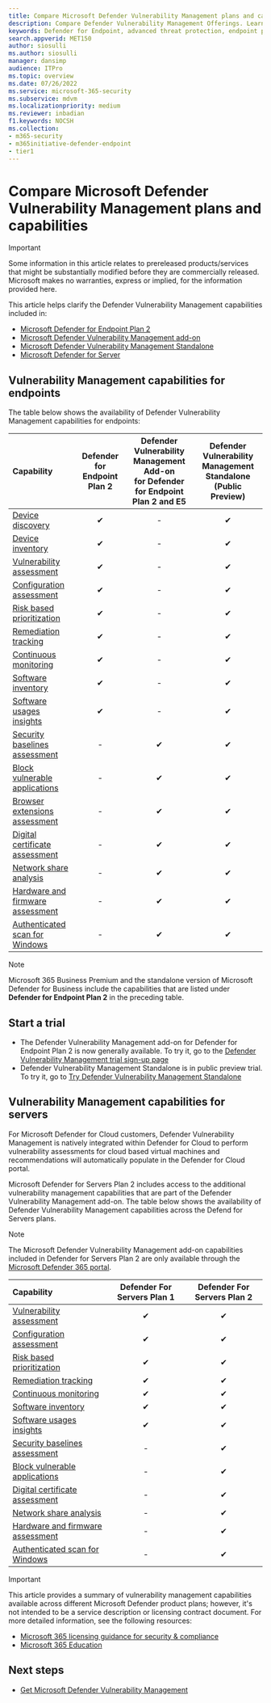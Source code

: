 ```yaml
---
title: Compare Microsoft Defender Vulnerability Management plans and capabilities
description: Compare Defender Vulnerability Management Offerings. Learn about the differences between the plans and select the plan that suits your organization's needs.
keywords: Defender for Endpoint, advanced threat protection, endpoint protection
search.appverid: MET150  
author: siosulli
ms.author: siosulli
manager: dansimp 
audience: ITPro
ms.topic: overview
ms.date: 07/26/2022
ms.service: microsoft-365-security
ms.subservice: mdvm
ms.localizationpriority: medium
ms.reviewer: inbadian
f1.keywords: NOCSH  
ms.collection: 
- m365-security
- m365initiative-defender-endpoint
- tier1
---
```


# Compare Microsoft Defender Vulnerability Management plans and capabilities

> [!IMPORTANT]
> Some information in this article relates to prereleased products/services that might be substantially modified before they are commercially released. Microsoft makes no warranties, express or implied, for the information provided here.

This article helps clarify the Defender Vulnerability Management capabilities included in:

- [Microsoft Defender for Endpoint Plan 2](https://go.microsoft.com/fwlink/p/?linkid=2154037)
- [Microsoft Defender Vulnerability Management add-on](../defender-vulnerability-management/index.yml)
- [Microsoft Defender Vulnerability Management Standalone](../defender-vulnerability-management/index.yml)
- [Microsoft Defender for Server](/azure/defender-for-cloud/plan-defender-for-servers-select-plan)

## Vulnerability Management capabilities for endpoints

The table below shows the availability of Defender Vulnerability Management capabilities for endpoints:

|Capability| Defender for Endpoint Plan 2| Defender Vulnerability Management Add-on </br> for Defender for Endpoint Plan 2 and E5 |Defender Vulnerability Management Standalone </br> (Public Preview) |
|:----|:----:|:----:|:----:|
|[Device discovery](../defender-endpoint/device-discovery.md)|✔|-|✔|
|[Device inventory](../defender-endpoint/machines-view-overview.md)|✔|-|✔|
|[Vulnerability assessment](tvm-weaknesses.md)|✔|-|✔|
|[Configuration assessment](tvm-microsoft-secure-score-devices.md)|✔|-|✔|
|[Risk based prioritization](tvm-security-recommendation.md)|✔|-|✔|
|[Remediation tracking](tvm-remediation.md)|✔|-|✔|
|[Continuous monitoring](../defender-endpoint/configure-vulnerability-email-notifications.md)|✔|-|✔|
|[Software inventory](tvm-software-inventory.md)|✔|-|✔|
|[Software usages insights](tvm-usage-insights.md)|✔|-|✔|
|[Security baselines assessment](tvm-security-baselines.md)|-|✔|✔|
|[Block vulnerable applications](tvm-block-vuln-apps.md)|-|✔|✔|
|[Browser extensions assessment](tvm-browser-extensions.md)|-|✔|✔|
|[Digital certificate assessment](tvm-certificate-inventory.md)|-|✔|✔|
|[Network share analysis](tvm-network-share-assessment.md)|-|✔|✔|
|[Hardware and firmware assessment](tvm-hardware-and-firmware.md)|-|✔|✔|
|[Authenticated scan for Windows](windows-authenticated-scan.md)|-|✔|✔|

> [!NOTE]
> Microsoft 365 Business Premium and the standalone version of Microsoft Defender for Business include the capabilities that are listed under **Defender for Endpoint Plan 2** in the preceding table.

## Start a trial

- The Defender Vulnerability Management add-on for Defender for Endpoint Plan 2 is now generally available. To try it, go to the [Defender Vulnerability Management trial sign-up page](get-defender-vulnerability-management#try-defender-vulnerability-management-add-on-trial-for-defender-for-endpoint-plan-2-customers)
- Defender Vulnerability Management Standalone is in public preview trial. To try it, go to [Try Defender Vulnerability Management Standalone](get-defender-vulnerability-management.md#try-defender-vulnerability-management-standalone)

## Vulnerability Management capabilities for servers

For Microsoft Defender for Cloud customers, Defender Vulnerability Management is natively integrated within Defender for Cloud to perform vulnerability assessments for cloud based virtual machines and recommendations will automatically populate in the Defender for Cloud portal.

Microsoft Defender for Servers Plan 2 includes access to the additional vulnerability management capabilities that are part of the Defender Vulnerability Management add-on. The table below shows the availability of Defender Vulnerability Management capabilities across the Defend for Servers plans.

>[!Note]
> The Microsoft Defender Vulnerability Management add-on capabilities included in Defender for Servers Plan 2 are only available through the [Microsoft Defender 365 portal](https://security.microsoft.com/homepage).

|Capability|Defender For Servers Plan 1|Defender For Servers Plan 2|
|:----|:----:|:----:|
|[Vulnerability assessment](tvm-weaknesses.md)|✔|✔|
|[Configuration assessment](tvm-microsoft-secure-score-devices.md)|✔|✔|
|[Risk based prioritization](tvm-security-recommendation.md)|✔|✔|
|[Remediation tracking](tvm-remediation.md)|✔|✔|
|[Continuous monitoring](../defender-endpoint/configure-vulnerability-email-notifications.md)|✔|✔|
|[Software inventory](tvm-software-inventory.md)|✔|✔|
|[Software usages insights](tvm-usage-insights.md)|✔|✔|
|[Security baselines assessment](tvm-security-baselines.md)|-|✔|
|[Block vulnerable applications](tvm-block-vuln-apps.md)|-|✔|
|[Digital certificate assessment](tvm-certificate-inventory.md)|-|✔|
|[Network share analysis](tvm-network-share-assessment.md)|-|✔|
|[Hardware and firmware assessment](tvm-hardware-and-firmware.md)|-|✔|
|[Authenticated scan for Windows](windows-authenticated-scan.md)|-|✔|

> [!IMPORTANT]
> This article provides a summary of vulnerability management capabilities available across different Microsoft Defender product plans; however, it's not intended to be a service description or licensing contract document. For more detailed information, see the following resources:
>
> - [Microsoft 365 licensing guidance for security & compliance](/office365/servicedescriptions/microsoft-365-service-descriptions/microsoft-365-tenantlevel-services-licensing-guidance/microsoft-365-security-compliance-licensing-guidance)
> - [Microsoft 365 Education](/office365/servicedescriptions/office-365-platform-service-description/microsoft-365-education)

## Next steps

- [Get Microsoft Defender Vulnerability Management](get-defender-vulnerability-management.md)
